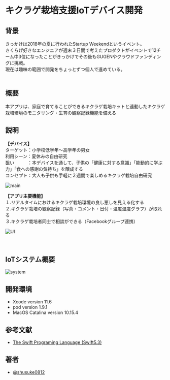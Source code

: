 キクラゲ栽培支援IoTデバイス開発  
===

## 背景
きっかけは2018年の夏に行われたStartup Weekendというイベント。  
きくらげ好きなエンジニアが週末３日間で考えたプロダクトがイベントで12チーム中3位になったことがきっかけでその後もGUGENやクラウドファンディングに挑戦。  
現在は趣味の範囲で開発をちょっとずつ個人で進めている。  
　  
## 概要
本アプリは、家庭で育てることができるキクラゲ栽培キットと連動したキクラゲ栽培環境のモニタリング・生育の観察記録機能を備える
　
## 説明
**【デバイス】**  
ターゲット：小学校低学年〜高学年の男女  
利用シーン：夏休みの自由研究  
狙い　　　：本デバイスを通して、子供の「健康に対する意識」「能動的に学ぶ力」「食への感謝の気持ち」を醸成する  
コンセプト：大人も子供も手軽に２週間で楽しめるキクラゲ栽培自由研究  


![main](https://user-images.githubusercontent.com/33107697/63015884-1ae06f00-becd-11e9-911b-f01c537aeb05.png)



**【アプリ主要機能】**  
１.リアルタイムにおけるキクラゲ栽培環境の良し悪しを見える化する  
２.キクラゲ栽培の観察記録（写真・コメント・日付・温度湿度グラフ）が取れる  
３.キクラゲ栽培者同士で相談ができる（Facebookグループ連携）  


![UI](https://user-images.githubusercontent.com/33107697/63015932-3d728800-becd-11e9-82a9-89d18caf1ab6.png)

　
## IoTシステム概要
![system](https://user-images.githubusercontent.com/33107697/97247537-3b32ea00-1843-11eb-97e9-475c6c1e668f.png)

## 開発環境
- Xcode version 11.6  
- pod version 1.9.1  
- MacOS Catalina version 10.15.4  

## 参考文献
- [The Swift Programing Language (Swift5.3)](https://docs.google.com/document/d/1of1sUOzj_8-m-9uKabeVWOw33walmNkvGb4ctcbpry8/edit?usp=sharing)

## 著者
- [@shusuke0812](https://github.com/shusuke0812)
